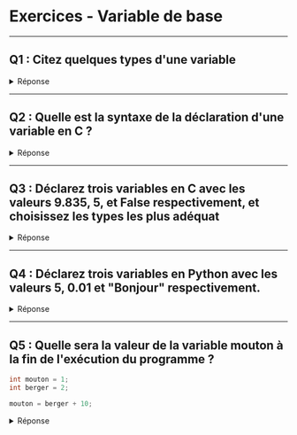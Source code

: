# Exercices - Variable de base
---
## Q1 : Citez quelques types d'une variable
<details>
  <summary>Réponse</summary>

- Entier naturel : *int*

- Nombre réel : *float*

- Booléen : *bool*

- Caractère : *char*  
</details>

---

## Q2 : Quelle est la syntaxe de la déclaration d'une variable en C ?
<details>
  <summary>Réponse</summary>

Attention à cette subtilité, le langage C à besoin d'un point virgule quand on termine une **instruction** ! C'est normal de ne pas le savoir.

`type_var nom_var = valeur_var;`, par exemple `int a = 1;`
</details>

---

## Q3 : Déclarez trois variables en C avec les valeurs 9.835, 5, et False respectivement, et choisissez les types les plus adéquat
<details>
  <summary>Réponse</summary>

`float variable1 = 9.835;`
- Comme 9.835 n'est pas un entier mais un nombre réel, on utilise le type *float*.

`int variable2 = 5;`
- Comme 5 est un entier, on utilise le type *int*. Notez qu'on aurait aussi pu utiliser le type *float*, on n'aurait eu aucune **perte d'information**, ça aurait été l'équivalent de 5.00000 ...

`bool variable3 = 0;`
- Attention ici, "False", ou "false", n'est pas reconnu en C ! Cependant dans d'autres langages, comme en Python, `a = False` est tout à fait valide. Comprennez bien le **principe**, retenez bien la **syntaxe**.

</details>

---

## Q4 : Déclarez trois variables en Python avec les valeurs 5, 0.01 et "Bonjour" respectivement.
<details>
  <summary>Réponse</summary>

` a, b, c = 5, 0.01, "Bonjour"`

Wow. Si simple, et si pratique. C'est aussi un sacré piège car Python est très permissif, et permet d'omettre non seulement les types, mais aussi de déclarer sur la même ligne plusieurs variables !

Mais ne vous laissez pas trop séduire par son accessibilité, l'apprentissage du C en parallèle aidera à consolider les bases. Gardez en tête la vaste différence des syntaxes !

</details>

---

## Q5 : Quelle sera la valeur de la variable mouton à la fin de l'exécution du programme ?
```c
int mouton = 1;
int berger = 2;

mouton = berger + 10;
```
<details>
  <summary>Réponse</summary>

**mouton** sera égal à `berger + 10`, c'est à dire `2 + 10` car `berger = 2` donc `mouton = 11` !

Syntaxe à part, la logique est là. Les **noms de variables** sont remplacés par l'ordinateur à l'exécution par leur valeur respective. Berger, devient 2. Mouton, devient 11.

Si on regarde la syntaxe, on relève plusieurs choses, le mot `mouton` à la 4ème ligne n'a pas de type ! (il n'est pas précédé par le terme *int*)

On étudie ça dans la partie [Opérateurs - Niveau 1](/operateurs/COURS_operateurs_lvl_1.md) !

</details>